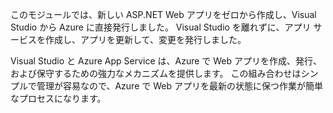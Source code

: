 このモジュールでは、新しい ASP.NET Web アプリをゼロから作成し、Visual Studio から Azure に直接発行しました。 Visual Studio を離れずに、アプリ サービスを作成し、アプリを更新して、変更を発行しました。

Visual Studio と Azure App Service は、Azure で Web アプリを作成、発行、および保守するための強力なメカニズムを提供します。 この組み合わせはシンプルで管理が容易なので、Azure で Web アプリを最新の状態に保つ作業が簡単なプロセスになります。

